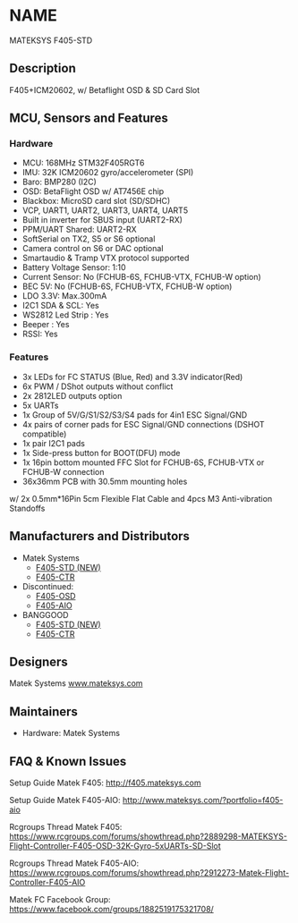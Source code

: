 # NAME
MATEKSYS F405-STD


## Description
F405+ICM20602, w/ Betaflight OSD & SD Card Slot 


## MCU, Sensors and Features

### Hardware

* MCU: 168MHz STM32F405RGT6
* IMU: 32K ICM20602 gyro/accelerometer (SPI)
* Baro: BMP280 (I2C)
* OSD: BetaFlight OSD w/ AT7456E chip
* Blackbox: MicroSD card slot (SD/SDHC)
* VCP, UART1, UART2, UART3, UART4, UART5
* Built in inverter for SBUS input (UART2-RX)
* PPM/UART Shared: UART2-RX
* SoftSerial on TX2, S5 or S6 optional
* Camera control on S6 or DAC optional
* Smartaudio & Tramp VTX protocol supported
* Battery Voltage Sensor: 1:10
* Current Sensor: No (FCHUB-6S, FCHUB-VTX, FCHUB-W option)
* BEC 5V: No (FCHUB-6S, FCHUB-VTX, FCHUB-W option)
* LDO 3.3V: Max.300mA
* I2C1 SDA & SCL: Yes
* WS2812 Led Strip : Yes
* Beeper : Yes
* RSSI: Yes

### Features

* 3x LEDs for FC STATUS (Blue, Red) and 3.3V indicator(Red)
* 6x PWM / DShot outputs without conflict
* 2x 2812LED outputs option
* 5x UARTs
* 1x Group of 5V/G/S1/S2/S3/S4 pads for 4in1 ESC Signal/GND
* 4x pairs of corner pads for ESC Signal/GND connections (DSHOT compatible)
* 1x pair I2C1 pads
* 1x Side-press button for BOOT(DFU) mode
* 1x 16pin bottom mounted FFC Slot for FCHUB-6S, FCHUB-VTX or FCHUB-W connection
* 36x36mm PCB with 30.5mm mounting holes

w/ 2x 0.5mm*16Pin 5cm Flexible Flat Cable and 4pcs M3 Anti-vibration Standoffs

## Manufacturers and Distributors
* Matek Systems
  * [F405-STD (NEW)](http://www.mateksys.com/?portfolio=f405-std)
  * [F405-CTR](http://www.mateksys.com/?portfolio=f405-ctr)
* Discontinued:
  * [F405-OSD](http://www.mateksys.com/?portfolio=f405-osd)
  * [F405-AIO](http://www.mateksys.com/?portfolio=f405-aio)
* BANGGOOD
  * [F405-STD (NEW)](https://www.banggood.com/Matek-F405-OSD-BetaFlight-STM32F405-Flight-Controller-Built-in-OSD-Inverter-for-RC-Multirotor-FPV-Racing-Drone-p-1141282.html)
  * [F405-CTR](http://www.banggood.com/Matek-Systems-BetaFlight-F405-AIO-STM32F405-Flight-Controller-Built-in-PDB-5V2A-9V2A-Dual-BEC-p-1165338.html)

## Designers
Matek Systems www.mateksys.com

## Maintainers
* Hardware: Matek Systems

## FAQ & Known Issues


Setup Guide Matek F405: http://f405.mateksys.com

Setup Guide Matek F405-AIO: http://www.mateksys.com/?portfolio=f405-aio

Rcgroups Thread Matek F405: https://www.rcgroups.com/forums/showthread.php?2889298-MATEKSYS-Flight-Controller-F405-OSD-32K-Gyro-5xUARTs-SD-Slot

Rcgroups Thread Matek F405-AIO: https://www.rcgroups.com/forums/showthread.php?2912273-Matek-Flight-Controller-F405-AIO

Matek FC Facebook Group: https://www.facebook.com/groups/1882519175321708/

